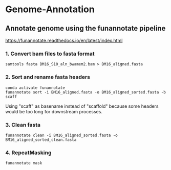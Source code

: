 # Genome-Annotation


## Annotate genome using the funannotate pipeline
https://funannotate.readthedocs.io/en/latest/index.html


### 1. Convert bam files to fasta format

```
samtools fasta BM16_S10_aln_bwamem2.bam > BM16_aligned.fasta
```

### 2. Sort and rename fasta headers
```
conda activate funannotate
funannotate sort -i BM16_aligned.fasta -o BM16_aligned_sorted.fasta -b scaff
```
Using "scaff" as basename instead of "scaffold" because some headers would be too long for downstream processes.


### 3. Clean fasta
```
funannotate clean -i BM16_aligned_sorted.fasta -o BM16_aligned_sorted_clean.fasta
```

### 4. RepeatMasking
```
funannotate mask
```

